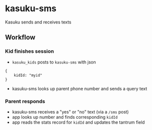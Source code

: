 # kasuku-sms

Kasuku sends and receives texts

## Workflow

### Kid finishes session

- `kasuku_kids` posts to `kasuku-sms` with json

```
{
    kidId: "myid"
}
```

- kasuku-sms looks up parent phone number and sends a query text

### Parent responds

- kasuku-sms receives a "yes" or "no" text (via a `/sms` post)
- app looks up number and finds corresponding `kidId`
- app reads the stats record for `kidId` and updates the tantrum field
